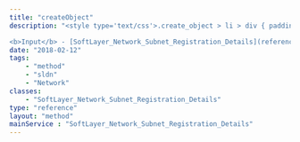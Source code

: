 ```yaml
---
title: "createObject"
description: "<style type='text/css'>.create_object > li > div { padding-top: .5em; padding-bottom: .5em}</style> This method will create a new SoftLayer_Network_Subnet_Registration_Details object. 

<b>Input</b> - [SoftLayer_Network_Subnet_Registration_Details](reference/datatypes/SoftLayer_Network_Subnet_Registration_Details) <ul class='create_object'> <li><code>detailId</code> <div> The numeric ID of the [SoftLayer_Account_Regional_Registry_Detail](reference/datatypes/SoftLayer_Account_Regional_Registry_Detail) object to relate. </div> <ul> <li><b>Required</b></li> <li><b>Type</b> - integer</li> </ul> </li> <li><code>registrationId</code> <div> The numeric ID of the [SoftLayer_Network_Subnet_Registration](reference/datatypes/SoftLayer_Network_Subnet_Registration) object to relate. </div> <ul> <li><b>Required</b></li> <li><b>Type</b> - integer</li> </ul> </li> </ul> "
date: "2018-02-12"
tags:
    - "method"
    - "sldn"
    - "Network"
classes:
    - "SoftLayer_Network_Subnet_Registration_Details"
type: "reference"
layout: "method"
mainService : "SoftLayer_Network_Subnet_Registration_Details"
---
```


